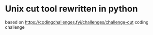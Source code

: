 # Unix cut tool rewritten in python

based on https://codingchallenges.fyi/challenges/challenge-cut coding challenge
